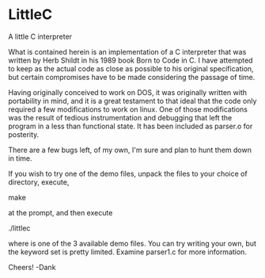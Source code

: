 # LittleC
A little C interpreter

  What is contained herein is an implementation of a C interpreter 
that was written by Herb Shildt in his 1989 book Born to Code in C.
I have attempted to keep as the actual code as close as possible to
his original specification, but certain compromises have to be made
considering the passage of time.

  Having originally conceived to work on DOS, it was originally 
written with portability in mind, and it is a great testament to that
ideal that the code only required a few modifications to work on 
linux. One of those modifications was the result of tedious 
instrumentation and debugging that left the program in a less than
functional state. It has been included as parser.o for posterity.

  There are a few bugs left, of my own, I'm sure and plan to hunt 
them down in time.

If you wish to try one of the demo files, unpack the files to your
choice of directory, execute,

make

at the prompt, and then execute

./littlec <filename>

where <filename> is one of the 3 available demo files. You can try
writing your own, but the keyword set is pretty limited. Examine 
parser1.c for more information.

Cheers!
-Dank
